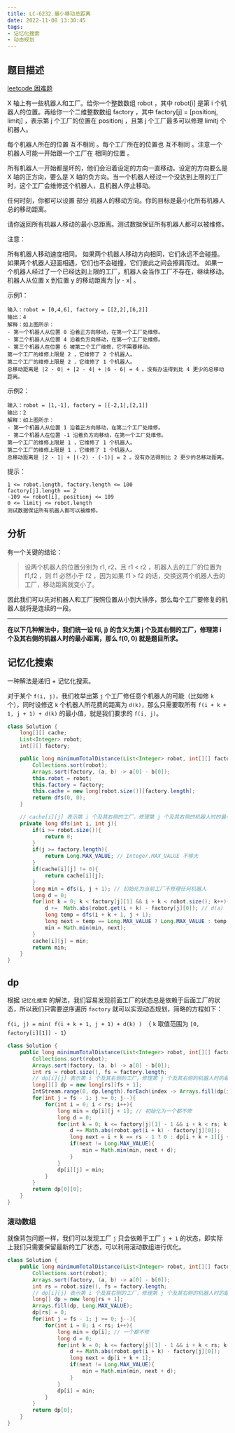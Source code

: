 ```yaml
---
title: LC-6232.最小移动总距离
date: 2022-11-08 13:30:45
tags:
- 记忆化搜索
- 动态规划
---
```


## 题目描述
[leetcode 困难题](https://leetcode.cn/problems/minimum-total-distance-traveled/)

X 轴上有一些机器人和工厂。给你一个整数数组 robot ，其中 robot[i] 是第 i 个机器人的位置。再给你一个二维整数数组 factory ，其中 factory[j] = [positionj, limitj] ，表示第 j 个工厂的位置在 positionj ，且第 j 个工厂最多可以修理 limitj 个机器人。

每个机器人所在的位置 互不相同 。每个工厂所在的位置也 互不相同 。注意一个机器人可能一开始跟一个工厂在 相同的位置 。

所有机器人一开始都是坏的，他们会沿着设定的方向一直移动。设定的方向要么是 X 轴的正方向，要么是 X 轴的负方向。当一个机器人经过一个没达到上限的工厂时，这个工厂会维修这个机器人，且机器人停止移动。

任何时刻，你都可以设置 部分 机器人的移动方向。你的目标是最小化所有机器人总的移动距离。

请你返回所有机器人移动的最小总距离。测试数据保证所有机器人都可以被维修。

注意：

所有机器人移动速度相同。
如果两个机器人移动方向相同，它们永远不会碰撞。
如果两个机器人迎面相遇，它们也不会碰撞，它们彼此之间会擦肩而过。
如果一个机器人经过了一个已经达到上限的工厂，机器人会当作工厂不存在，继续移动。
机器人从位置 x 到位置 y 的移动距离为 |y - x| 。

示例1：
```
输入：robot = [0,4,6], factory = [[2,2],[6,2]]
输出：4
解释：如上图所示：
- 第一个机器人从位置 0 沿着正方向移动，在第一个工厂处维修。
- 第二个机器人从位置 4 沿着负方向移动，在第一个工厂处维修。
- 第三个机器人在位置 6 被第二个工厂维修，它不需要移动。
第一个工厂的维修上限是 2 ，它维修了 2 个机器人。
第二个工厂的维修上限是 2 ，它维修了 1 个机器人。
总移动距离是 |2 - 0| + |2 - 4| + |6 - 6| = 4 。没有办法得到比 4 更少的总移动距离。
```

示例2：
```
输入：robot = [1,-1], factory = [[-2,1],[2,1]]
输出：2
解释：如上图所示：
- 第一个机器人从位置 1 沿着正方向移动，在第二个工厂处维修。
- 第二个机器人在位置 -1 沿着负方向移动，在第一个工厂处维修。
第一个工厂的维修上限是 1 ，它维修了 1 个机器人。
第二个工厂的维修上限是 1 ，它维修了 1 个机器人。
总移动距离是 |2 - 1| + |(-2) - (-1)| = 2 。没有办法得到比 2 更少的总移动距离。
```

提示：
```
1 <= robot.length, factory.length <= 100
factory[j].length == 2
-109 <= robot[i], positionj <= 109
0 <= limitj <= robot.length
测试数据保证所有机器人都可以被维修。
```
## 分析
有一个关键的结论：
> 设两个机器人的位置分别为 r1, r2，且 r1 < r2 ，机器人去的工厂的位置为 f1,f2 ，则 f1 必然小于 f2 ，因为如果 f1 > f2 的话，交换这两个机器人去的工厂，移动距离就变小了。

因此我们可以先对机器人和工厂按照位置从小到大排序，那么每个工厂要修复的机器人就将是连续的一段。

---

**在以下几种解法中，我们统一设 f(i, j) 的含义为第 j 个及其右侧的工厂，修理第 i 个及其右侧的机器人时的最小距离，那么 f(0, 0) 就是题目所求。**
## 记忆化搜索
一种解法是递归 + 记忆化搜索。

对于某个 `f(i, j)`，我们枚举出第 `j` 个工厂修任意个机器人的可能（比如修 `k` 个），同时设修这 `k` 个机器人所花费的距离为 `d(k)`，那么只需要取所有 `f(i + k + 1, j + 1) + d(k)` 的最小值，就是我们要求的 `f(i, j)`。
```Java
class Solution {
    long[][] cache;
    List<Integer> robot;
    int[][] factory;

    public long minimumTotalDistance(List<Integer> robot, int[][] factory) {
        Collections.sort(robot);
        Arrays.sort(factory, (a, b) -> a[0] - b[0]);
        this.robot = robot;
        this.factory = factory;
        this.cache = new long[robot.size()][factory.length];
        return dfs(0, 0);
    }

    // cache[i][j] 表示第 i 个及其右侧的工厂，修理第 j 个及其右侧的机器人时的最小距离
    private long dfs(int i, int j){
        if(i >= robot.size()){
            return 0;
        }
        if(j >= factory.length){
            return Long.MAX_VALUE; // Integer.MAX_VALUE 不够大
        }
        if(cache[i][j] != 0){
            return cache[i][j];
        }
        long min = dfs(i, j + 1); // 初始化为当前工厂不修理任何机器人
        long d = 0; 
        for(int k = 0; k < factory[j][1] && i + k < robot.size(); k++){
            d +=  Math.abs(robot.get(i + k) - factory[j][0]); // d(a)
            long temp = dfs(i + k + 1, j + 1);
            long next = temp == Long.MAX_VALUE ? Long.MAX_VALUE : temp + d; //防止溢出
            min = Math.min(min, next);
        }
        cache[i][j] = min;
        return min;
    }
}
```
## dp
根据 `记忆化搜索` 的解法，我们容易发现前面工厂的状态总是依赖于后面工厂的状态，所以我们只需要逆序遍历 `factory` 就可以实现动态规划，简略的方程如下：

`f(i, j) = min( f(i + k + 1, j + 1) + d(k) ) `（ `k` 取值范围为 `[0, factory[i][1]] - 1`）
```Java
class Solution {
    public long minimumTotalDistance(List<Integer> robot, int[][] factory) {
        Collections.sort(robot);
        Arrays.sort(factory, (a, b) -> a[0] - b[0]);
        int rs = robot.size(), fs = factory.length;
        // dp[i][j] 表示第 i 个及其右侧的工厂，修理第 j 个及其右侧的机器人时的最小距离
        long[][] dp = new long[rs][fs + 1];
        IntStream.range(0, dp.length).forEach(index -> Arrays.fill(dp[index], Long.MAX_VALUE));
        for(int j = fs - 1; j >= 0; j--){
            for(int i = 0; i < rs; i++){
                long min = dp[i][j + 1]; // 初始化为一个都不修
                long d = 0;
                for(int k = 0; k <= factory[j][1] - 1 && i + k < rs; k++){
                    d += Math.abs(robot.get(i + k) - factory[j][0]);
                    long next = i + k == rs - 1 ? 0 : dp[i + k + 1][j + 1] ;
                    if(next != Long.MAX_VALUE){
                        min = Math.min(min, next + d);
                    }
                }
                dp[i][j] = min;
            }
        }
        return dp[0][0];
    }
}
```

### 滚动数组
就像背包问题一样，我们可以发现工厂 `j` 只会依赖于工厂 `j + 1` 的状态，即实际上我们只需要保留最新的工厂状态，可以利用滚动数组进行优化。
```Java
class Solution {
    public long minimumTotalDistance(List<Integer> robot, int[][] factory) {
        Collections.sort(robot);
        Arrays.sort(factory, (a, b) -> a[0] - b[0]);
        int rs = robot.size(), fs = factory.length;
        // dp[i][j] 表示第 i 个及其右侧的工厂，修理第 j 个及其右侧的机器人时的最小距离
        long[] dp = new long[rs + 1];
        Arrays.fill(dp, Long.MAX_VALUE);
        dp[rs] = 0;
        for(int j = fs - 1; j >= 0; j--){
            for(int i = 0; i < rs; i++){
                long min = dp[i]; // 一个都不修
                long d = 0;
                for(int k = 0; k <= factory[j][1] - 1 && i + k < rs; k++){
                    d += Math.abs(robot.get(i + k) - factory[j][0]);
                    long next = dp[i + k + 1];
                    if(next != Long.MAX_VALUE){
                        min = Math.min(min, next + d);
                    }
                }
                dp[i] = min;
            }
        }
        return dp[0];
    }
}
```